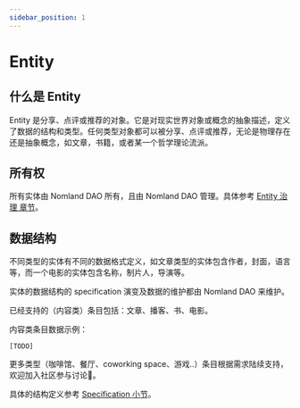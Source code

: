 ```yaml
---
sidebar_position: 1
---
```


# Entity

## 什么是 Entity

Entity 是分享、点评或推荐的对象。它是对现实世界对象或概念的抽象描述，定义了数据的结构和类型。任何类型对象都可以被分享、点评或推荐，无论是物理存在还是抽象概念，如文章，书籍，或者某一个哲学理论流派。

## 所有权

所有实体由 Nomland DAO 所有，且由 Nomland DAO 管理。具体参考 [Entity 治理 章节](../governance/entity-governance)。

## 数据结构

不同类型的实体有不同的数据格式定义，如文章类型的实体包含作者，封面，语言等，而一个电影的实体包含名称，制片人，导演等。

实体的数据结构的 specification 演变及数据的维护都由 Nomland DAO 来维护。

已经支持的（内容类）条目包括：文章、播客、书、电影。
    
内容类条目数据示例：

    [TODO]

更多类型（咖啡馆、餐厅、coworking space、游戏..）条目根据需求陆续支持，欢迎加入社区参与讨论👏。

具体的结构定义参考 [Specification 小节](../nomexer-sdks/specification)。